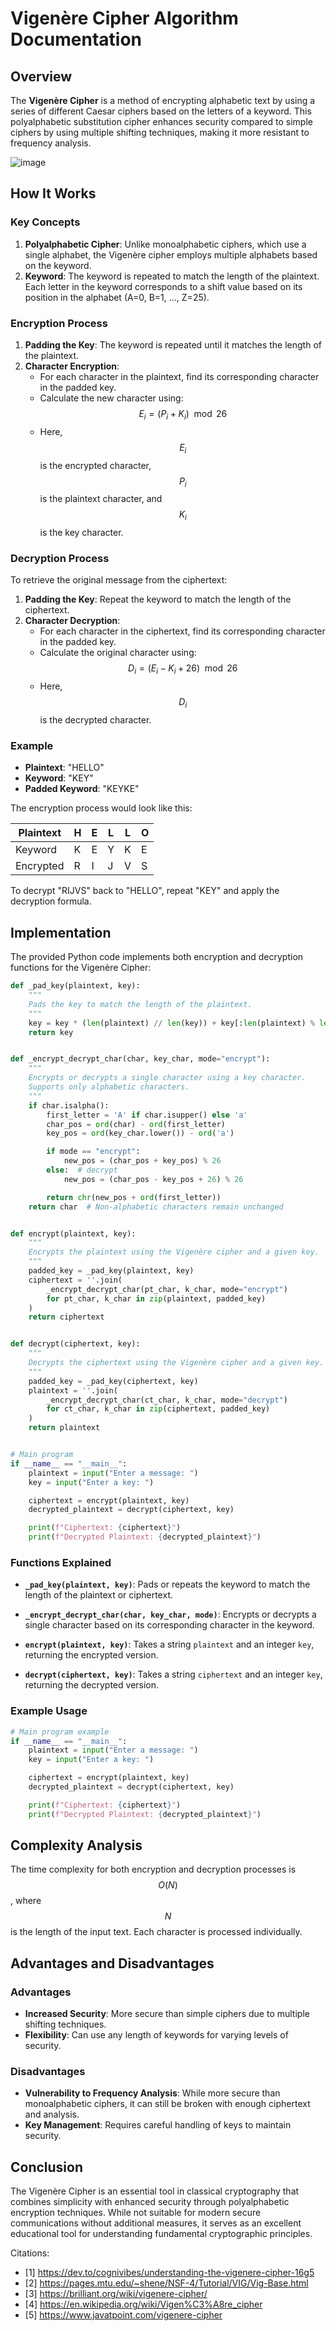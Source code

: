 # Vigenère Cipher Algorithm Documentation

## Overview

The **Vigenère Cipher** is a method of encrypting alphabetic text by using a series of different Caesar ciphers based on the letters of a keyword. This polyalphabetic substitution cipher enhances security compared to simple ciphers by using multiple shifting techniques, making it more resistant to frequency analysis.

![image](https://upload.wikimedia.org/wikipedia/commons/1/1a/Vigenere.jpg)
## How It Works

### Key Concepts

1. **Polyalphabetic Cipher**: Unlike monoalphabetic ciphers, which use a single alphabet, the Vigenère cipher employs multiple alphabets based on the keyword.
2. **Keyword**: The keyword is repeated to match the length of the plaintext. Each letter in the keyword corresponds to a shift value based on its position in the alphabet (A=0, B=1, ..., Z=25).

### Encryption Process

1. **Padding the Key**: The keyword is repeated until it matches the length of the plaintext.
2. **Character Encryption**:
   - For each character in the plaintext, find its corresponding character in the padded key.
   - Calculate the new character using:
     $$
     E_i = (P_i + K_i) \mod 26
     $$
   - Here, $$E_i$$ is the encrypted character, $$P_i$$ is the plaintext character, and $$K_i$$ is the key character.

### Decryption Process

To retrieve the original message from the ciphertext:

1. **Padding the Key**: Repeat the keyword to match the length of the ciphertext.
2. **Character Decryption**:
   - For each character in the ciphertext, find its corresponding character in the padded key.
   - Calculate the original character using:
     $$
     D_i = (E_i - K_i + 26) \mod 26
     $$
   - Here, $$D_i$$ is the decrypted character.

### Example

- **Plaintext**: "HELLO"
- **Keyword**: "KEY"
- **Padded Keyword**: "KEYKE"

The encryption process would look like this:

| Plaintext | H | E | L | L | O |
|-----------|---|---|---|---|---|
| Keyword   | K | E | Y | K | E |
| Encrypted | R | I | J | V | S |

To decrypt "RIJVS" back to "HELLO", repeat "KEY" and apply the decryption formula.

## Implementation

The provided Python code implements both encryption and decryption functions for the Vigenère Cipher:

```python
def _pad_key(plaintext, key):
    """
    Pads the key to match the length of the plaintext.
    """
    key = key * (len(plaintext) // len(key)) + key[:len(plaintext) % len(key)]
    return key


def _encrypt_decrypt_char(char, key_char, mode="encrypt"):
    """
    Encrypts or decrypts a single character using a key character.
    Supports only alphabetic characters.
    """
    if char.isalpha():
        first_letter = 'A' if char.isupper() else 'a'
        char_pos = ord(char) - ord(first_letter)
        key_pos = ord(key_char.lower()) - ord('a')

        if mode == "encrypt":
            new_pos = (char_pos + key_pos) % 26
        else:  # decrypt
            new_pos = (char_pos - key_pos + 26) % 26

        return chr(new_pos + ord(first_letter))
    return char  # Non-alphabetic characters remain unchanged


def encrypt(plaintext, key):
    """
    Encrypts the plaintext using the Vigenère cipher and a given key.
    """
    padded_key = _pad_key(plaintext, key)
    ciphertext = ''.join(
        _encrypt_decrypt_char(pt_char, k_char, mode="encrypt")
        for pt_char, k_char in zip(plaintext, padded_key)
    )
    return ciphertext


def decrypt(ciphertext, key):
    """
    Decrypts the ciphertext using the Vigenère cipher and a given key.
    """
    padded_key = _pad_key(ciphertext, key)
    plaintext = ''.join(
        _encrypt_decrypt_char(ct_char, k_char, mode="decrypt")
        for ct_char, k_char in zip(ciphertext, padded_key)
    )
    return plaintext


# Main program
if __name__ == "__main__":
    plaintext = input("Enter a message: ")
    key = input("Enter a key: ")

    ciphertext = encrypt(plaintext, key)
    decrypted_plaintext = decrypt(ciphertext, key)

    print(f"Ciphertext: {ciphertext}")
    print(f"Decrypted Plaintext: {decrypted_plaintext}")
```

### Functions Explained

- **`_pad_key(plaintext, key)`**: Pads or repeats the keyword to match the length of the plaintext or ciphertext.
  
- **`_encrypt_decrypt_char(char, key_char, mode)`**: Encrypts or decrypts a single character based on its corresponding character in the keyword.

- **`encrypt(plaintext, key)`**: Takes a string `plaintext` and an integer `key`, returning the encrypted version.

- **`decrypt(ciphertext, key)`**: Takes a string `ciphertext` and an integer `key`, returning the decrypted version.

### Example Usage

```python
# Main program example
if __name__ == "__main__":
    plaintext = input("Enter a message: ")
    key = input("Enter a key: ")

    ciphertext = encrypt(plaintext, key)
    decrypted_plaintext = decrypt(ciphertext, key)

    print(f"Ciphertext: {ciphertext}")
    print(f"Decrypted Plaintext: {decrypted_plaintext}")
```

## Complexity Analysis

The time complexity for both encryption and decryption processes is $$O(N)$$, where $$N$$ is the length of the input text. Each character is processed individually.

## Advantages and Disadvantages

### Advantages
- **Increased Security**: More secure than simple ciphers due to multiple shifting techniques.
- **Flexibility**: Can use any length of keywords for varying levels of security.

### Disadvantages
- **Vulnerability to Frequency Analysis**: While more secure than monoalphabetic ciphers, it can still be broken with enough ciphertext and analysis.
- **Key Management**: Requires careful handling of keys to maintain security.

## Conclusion

The Vigenère Cipher is an essential tool in classical cryptography that combines simplicity with enhanced security through polyalphabetic encryption techniques. While not suitable for modern secure communications without additional measures, it serves as an excellent educational tool for understanding fundamental cryptographic principles.

Citations:
   - [1] https://dev.to/cognivibes/understanding-the-vigenere-cipher-16g5
   - [2] https://pages.mtu.edu/~shene/NSF-4/Tutorial/VIG/Vig-Base.html
   - [3] https://brilliant.org/wiki/vigenere-cipher/
   - [4] https://en.wikipedia.org/wiki/Vigen%C3%A8re_cipher
   - [5] https://www.javatpoint.com/vigenere-cipher
